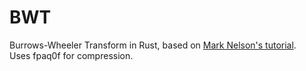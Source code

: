 # BWT

Burrows-Wheeler Transform in Rust, based on [Mark Nelson's tutorial](https://marknelson.us/posts/1996/09/01/bwt.html).<br>
Uses fpaq0f for compression.

